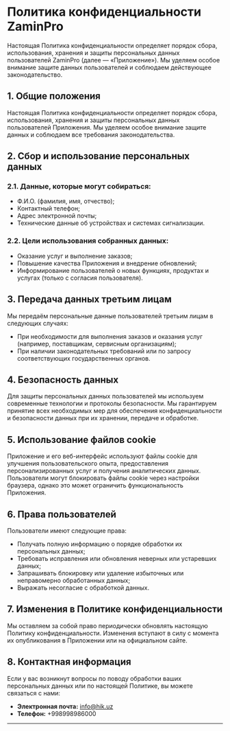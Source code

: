 # Политика конфиденциальности ZaminPro

Настоящая Политика конфиденциальности определяет порядок сбора, использования, хранения и защиты персональных данных пользователей ZaminPro (далее — «Приложение»). Мы уделяем особое внимание защите данных пользователей и соблюдаем действующее законодательство.

## 1. Общие положения

Настоящая Политика конфиденциальности определяет порядок сбора, использования, хранения и защиты персональных данных пользователей Приложения. Мы уделяем особое внимание защите данных и соблюдаем все требования законодательства.

## 2. Сбор и использование персональных данных

### 2.1. Данные, которые могут собираться:
- Ф.И.О. (фамилия, имя, отчество);
- Контактный телефон;
- Адрес электронной почты;
- Технические данные об устройствах и системах сигнализации.

### 2.2. Цели использования собранных данных:
- Оказание услуг и выполнение заказов;
- Повышение качества Приложения и внедрение обновлений;
- Информирование пользователей о новых функциях, продуктах и услугах (только с согласия пользователя).

## 3. Передача данных третьим лицам

Мы передаём персональные данные пользователей третьим лицам в следующих случаях:
- При необходимости для выполнения заказов и оказания услуг (например, поставщикам, сервисным организациям);
- При наличии законодательных требований или по запросу соответствующих государственных органов.

## 4. Безопасность данных

Для защиты персональных данных пользователей мы используем современные технологии и протоколы безопасности. Мы гарантируем принятие всех необходимых мер для обеспечения конфиденциальности и безопасности данных при их хранении, передаче и обработке.

## 5. Использование файлов cookie

Приложение и его веб-интерфейс используют файлы cookie для улучшения пользовательского опыта, предоставления персонализированных услуг и получения аналитических данных. Пользователи могут блокировать файлы cookie через настройки браузера, однако это может ограничить функциональность Приложения.

## 6. Права пользователей

Пользователи имеют следующие права:
- Получать полную информацию о порядке обработки их персональных данных;
- Требовать исправления или обновления неверных или устаревших данных;
- Запрашивать блокировку или удаление избыточных или неправомерно обработанных данных;
- Выражать несогласие с обработкой данных.

## 7. Изменения в Политике конфиденциальности

Мы оставляем за собой право периодически обновлять настоящую Политику конфиденциальности. Изменения вступают в силу с момента их опубликования в Приложении или на официальном сайте.

## 8. Контактная информация

Если у вас возникнут вопросы по поводу обработки ваших персональных данных или по настоящей Политике, вы можете связаться с нами:

- **Электронная почта:** info@hik.uz  
- **Телефон:** +998998986000

---
